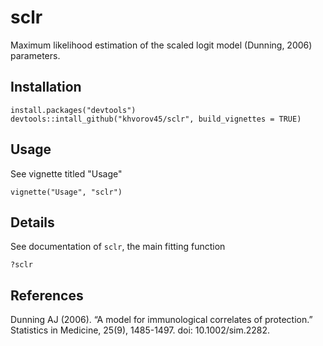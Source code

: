 # sclr

Maximum likelihood estimation of the scaled logit model (Dunning, 2006) parameters.

## Installation

```
install.packages("devtools")
devtools::intall_github("khvorov45/sclr", build_vignettes = TRUE)
```

## Usage

See vignette titled "Usage"

```
vignette("Usage", "sclr")
```

## Details

See documentation of `sclr`, the main fitting function

```
?sclr
```

## References

Dunning AJ (2006). “A model for immunological correlates of protection.” Statistics in Medicine, 25(9), 1485-1497. doi: 10.1002/sim.2282.
